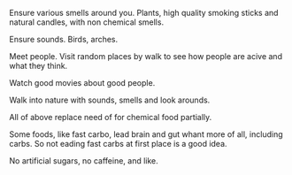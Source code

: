 
Ensure various smells around you.
Plants, high quality smoking sticks and natural candles, with non chemical smells.

Ensure sounds.
Birds, arches.

Meet people.
Visit random places by walk to see how people are acive and what they think.

Watch good movies about good people.

Walk into nature with sounds, smells and look arounds.

All of above replace need of for chemical food partially.

Some foods, like fast carbo, lead brain and gut whant more of all, including carbs.
So not eading fast carbs at first place is a good idea.

No artificial sugars, no caffeine, and like.